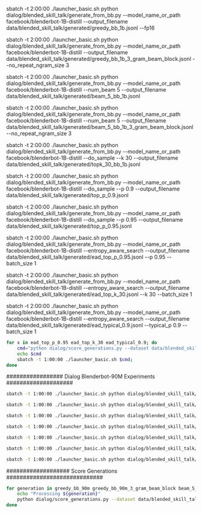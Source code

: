 sbatch -t 2:00:00 ./launcher_basic.sh python dialog/blended_skill_talk/generate_from_bb.py --model_name_or_path facebook/blenderbot-1B-distill --output_filename data/blended_skill_talk/generated/greedy_bb_1b.jsonl --fp16

sbatch -t 2:00:00 ./launcher_basic.sh python dialog/blended_skill_talk/generate_from_bb.py --model_name_or_path facebook/blenderbot-1B-distill --output_filename data/blended_skill_talk/generated/greedy_bb_1b_3_gram_beam_block.jsonl --no_repeat_ngram_size 3 

sbatch -t 2:00:00 ./launcher_basic.sh python dialog/blended_skill_talk/generate_from_bb.py --model_name_or_path facebook/blenderbot-1B-distill --num_beam 5 --output_filename data/blended_skill_talk/generated/beam_5_bb_1b.jsonl 

sbatch -t 2:00:00 ./launcher_basic.sh python dialog/blended_skill_talk/generate_from_bb.py --model_name_or_path facebook/blenderbot-1B-distill --num_beam 5  --output_filename data/blended_skill_talk/generated/beam_5_bb_1b_3_gram_beam_block.jsonl --no_repeat_ngram_size 3 

sbatch -t 2:00:00 ./launcher_basic.sh python dialog/blended_skill_talk/generate_from_bb.py --model_name_or_path facebook/blenderbot-1B-distill --do_sample --k 30  --output_filename data/blended_skill_talk/generated/topk_30_bb_1b.jsonl

sbatch -t 2:00:00 ./launcher_basic.sh python dialog/blended_skill_talk/generate_from_bb.py --model_name_or_path facebook/blenderbot-1B-distill --do_sample --p 0.9  --output_filename data/blended_skill_talk/generated/top_p_0.9.jsonl 

sbatch -t 2:00:00 ./launcher_basic.sh python dialog/blended_skill_talk/generate_from_bb.py --model_name_or_path facebook/blenderbot-1B-distill --do_sample --p 0.95  --output_filename data/blended_skill_talk/generated/top_p_0.95.jsonl 

sbatch -t 2:00:00 ./launcher_basic.sh python dialog/blended_skill_talk/generate_from_bb.py --model_name_or_path facebook/blenderbot-1B-distill --entropy_aware_search --output_filename data/blended_skill_talk/generated/ead_top_p_0.95.jsonl --p 0.95 --batch_size 1

sbatch -t 2:00:00 ./launcher_basic.sh python dialog/blended_skill_talk/generate_from_bb.py --model_name_or_path facebook/blenderbot-1B-distill --entropy_aware_search --output_filename data/blended_skill_talk/generated/ead_top_k_30.jsonl --k 30 --batch_size 1

sbatch -t 2:00:00 ./launcher_basic.sh python dialog/blended_skill_talk/generate_from_bb.py --model_name_or_path facebook/blenderbot-1B-distill --entropy_aware_search --output_filename data/blended_skill_talk/generated/ead_typical_0.9.jsonl --typical_p 0.9 --batch_size 1

```bash
for x in ead_top_p_0.95 ead_top_k_30 ead_typical_0.9; do
    cmd="python dialog/score_generations.py --dataset data/blended_skill_talk/generated/${x}.jsonl --model_name_or_path facebook/blenderbot-1B-distill --is_seq2seq"
    echo $cmd
    sbatch -t 1:00:00 ./launcher_basic.sh $cmd;
done
```
################# Dialog Blenderbot-90M Experiments ####################
```bash
sbatch -t 1:00:00 ./launcher_basic.sh python dialog/blended_skill_talk/generate_from_bb.py --model_name_or_path facebook/blenderbot-90M --output_filename data/blended_skill_talk/generated/greedy_bb_90m.jsonl

sbatch -t 1:00:00 ./launcher_basic.sh python dialog/blended_skill_talk/generate_from_bb.py --model_name_or_path facebook/blenderbot-90M --output_filename data/blended_skill_talk/generated/greedy_bb_90m_3_gram_beam_block.jsonl --no_repeat_ngram_size 3

sbatch -t 1:00:00 ./launcher_basic.sh python dialog/blended_skill_talk/generate_from_bb.py --model_name_or_path facebook/blenderbot-90M --num_beam 5 --output_filename data/blended_skill_talk/generated/beam_5_bb_90m.jsonl

sbatch -t 1:00:00 ./launcher_basic.sh python dialog/blended_skill_talk/generate_from_bb.py --model_name_or_path facebook/blenderbot-90M --num_beam 5  --output_filename data/blended_skill_talk/generated/beam_5_bb_90m_3_gram_beam_block.jsonl --no_repeat_ngram_size 3

sbatch -t 1:00:00 ./launcher_basic.sh python dialog/blended_skill_talk/generate_from_bb.py --model_name_or_path facebook/blenderbot-90M --do_sample --k 30  --output_filename data/blended_skill_talk/generated/topk_30_bb_90m.jsonl

sbatch -t 1:00:00 ./launcher_basic.sh python dialog/blended_skill_talk/generate_from_bb.py --model_name_or_path facebook/blenderbot-90M --do_sample --p 0.9  --output_filename data/blended_skill_talk/generated/top_p_0.9_bb_90m.jsonl

sbatch -t 1:00:00 ./launcher_basic.sh python dialog/blended_skill_talk/generate_from_bb.py --model_name_or_path facebook/blenderbot-90M --entropy_aware_search --output_filename data/blended_skill_talk/generated/ead_bb_90m.jsonl --fp16 --ea_version 4 --ea_human_mean_coeffs -0.00125 2.7091 --ea_human_std_coeffs 0.00742 0.66802 --p 0.9

```

################### Score Generations #############################
``` bash
for generation in greedy_bb_90m greedy_bb_90m_3_gram_beam_block beam_5_bb_90m beam_5_bb_90m_3_gram_beam_block topk_30_bb_90m top_p_0.9_bb_90m; do 
    echo "Processing ${generation}"
    python dialog/score_generations.py --dataset data/blended_skill_talk/generated/${generation}.jsonl --model_name_or_path facebook/blenderbot-90M --is_seq2seq;
done
```